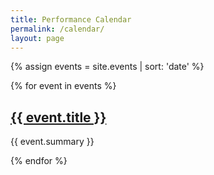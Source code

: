 ```yaml
---
title: Performance Calendar
permalink: /calendar/
layout: page
---
```


{% assign events = site.events | sort: 'date' %}

{% for event in events %}
  <h2><a href="{{ event.url }}">{{ event.title }}</a></h2>
  <p>{{ event.summary }}</p>
{% endfor %}
